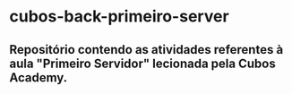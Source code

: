 # cubos-back-primeiro-server

## Repositório contendo as atividades referentes à aula "Primeiro Servidor" lecionada pela Cubos Academy.

